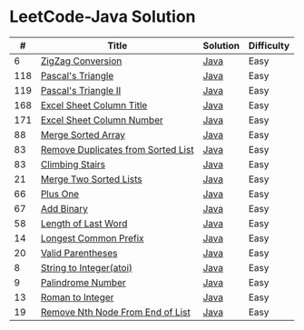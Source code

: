 LeetCode-Java Solution
========

| # | Title | Solution | Difficulty |
|---| ----- | -------- | ---------- |
|6|[ZigZag Conversion](https://oj.leetcode.com/problems/zigzag-conversion/)|[Java](./src/zigZagConversion/Solution.java)|Easy|
|118|[Pascal's Triangle](https://oj.leetcode.com/problems/pascals-triangle/)|[Java](./src/pascalsTriangle/Solution.java)|Easy|
|119|[Pascal's Triangle II](https://oj.leetcode.com/problems/pascals-triangle-ii/)|[Java](./src/pascalsTriangle2/Solution.java)|Easy|
|168|[Excel Sheet Column Title](https://oj.leetcode.com/problems/excel-sheet-column-title/)|[Java](./src/excelSheetColumnTitle/Solution.java)|Easy|
|171|[Excel Sheet Column Number](https://oj.leetcode.com/problems/excel-sheet-column-number/)|[Java](./src/excelSheetColumnNumber/Solution.java)|Easy|
|88|[Merge Sorted Array](https://oj.leetcode.com/problems/merge-sorted-array/)|[Java](./src/mergeSortedArray/Solution.java)|Easy|
|83|[Remove Duplicates from Sorted List](https://oj.leetcode.com/problems/remove-duplicates-from-sorted-list/)|[Java](./removeDupFromSortedList/Solution.java)|Easy|
|83|[Climbing Stairs](https://oj.leetcode.com/problems/climbing-stairs/)|[Java](./src/climbingStairs/Solution.java)|Easy|
|21|[Merge Two Sorted Lists](https://oj.leetcode.com/problems/merge-two-sorted-lists/)|[Java](./src/mergeTwoSortedLists/Solution.java)|Easy|
|66|[Plus One](https://oj.leetcode.com/problems/plus-one/)|[Java](./src/plusOne/Solution.java)|Easy|
|67|[Add Binary](https://oj.leetcode.com/problems/merge-two-sorted-lists/)|[Java](./src/mergeTwoSortedLists/Solution.java)|Easy|
|58|[Length of Last Word](https://oj.leetcode.com/problems/length-of-last-word/)|[Java](./src/lengthOfLastWord/Solution.java)|Easy|
|14|[Longest Common Prefix](https://oj.leetcode.com/problems/longest-common-prefix/)|[Java](./src/longestCommonPrefix/Solution.java)|Easy|
|20|[Valid Parentheses](https://oj.leetcode.com/problems/valid-parentheses/)|[Java](./src/validParentheses/Solution.java)|Easy|
|8|[String to Integer(atoi)](https://oj.leetcode.com/problems/string-to-integer-atoi/)|[Java](./src/stringToInteger/Solution.java)|Easy|
|9|[Palindrome Number](https://oj.leetcode.com/problems/palindrome-number/)|[Java](./src/palindromeNumber/Solution.java)|Easy|
|13|[Roman to Integer](https://oj.leetcode.com/problems/roman-to-integer/)|[Java](./src/romanToInteger/Solution.java)|Easy|
|19|[Remove Nth Node From End of List](https://oj.leetcode.com/problems/remove-nth-node-from-end-of-list/)|[Java](./src/removeNthNodeFromEndofList/Solution.java)|Easy|
